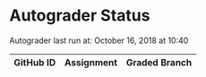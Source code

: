 # Autograder Status
Autograder last run at: October 16, 2018 at 10:40

| GitHub ID | Assignment | Graded Branch |
|-----------|------------|---------------|
